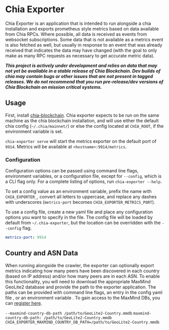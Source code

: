 # Chia Exporter

Chia Exporter is an application that is intended to run alongside a chia installation and exports prometheus style metrics based on data available from Chia RPCs. Where possible, all data is received as events from websocket subscriptions. Some data that is not available as a metrics event is also fetched as well, but usually in response to an event that was already received that indicates the data may have changed (with the goal to only make as many RPC requests as necessary to get accurate metric data).

**_This project is actively under development and relies on data that may not yet be available in a stable release of Chia Blockchain. Dev builds of chia may contain bugs or other issues that are not present in tagged releases. We do not recommend that you run pre-release/dev versions of Chia Blockchain on mission critical systems._**

## Usage

First, install [chia-blockchain](https://github.com/Chia-Network/chia-blockchain). Chia exporter expects to be run on the same machine as the chia blockchain installation, and will use either the default chia config (`~/.chia/mainnet/`) or else the config located at `CHIA_ROOT`, if the environment variable is set.

`chia-exporter serve` will start the metrics exporter on the default port of `9914`. Metrics will be available at `<hostname>:9914/metrics`.

### Configuration

Configuration options can be passed using command line flags, environment variables, or a configuration file, except for `--config`, which is a CLI flag only. For a complete listing of options, run `chia-exporter --help`.

To set a config value as an environment variable, prefix the name with `CHIA_EXPORTER_`, convert all letters to uppercase, and replace any dashes with underscores (`metrics-port` becomes `CHIA_EXPORTER_METRICS_PORT`).

To use a config file, create a new yaml file and place any configuration options you want to specify in the file. The config file will be loaded by default from `~/.chia-exporter`, but the location can be overridden with the `--config` flag.

```yaml
metrics-port: 9914
```

## Country and ASN Data

When running alongside the crawler, the exporter can optionally export metrics indicating how many peers have been discovered in each country (based on IP address) and/or how many peers are in each ASN. To enable this functionality, you will need to download the appropriate MaxMind GeoLite2 database and provide the path to the exporter application. The paths can be provided with command line flags, an entry in the config yaml file , or an environment variable . To gain access to the MaxMind DBs, you can [register here](https://www.maxmind.com/en/geolite2/signup).


`--maxmind-country-db-path /path/to/GeoLite2-Country.mmdb`
`maxmind-country-db-path: /path/to/GeoLite2-Country.mmdb`
`CHIA_EXPORTER_MAXMIND_COUNTRY_DB_PATH=/path/to/GeoLite2-Country.mmdb`
